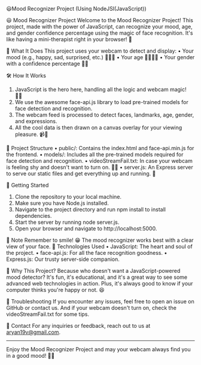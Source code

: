 😃Mood Recognizer Project (Using NodeJSI(JavaScript))

😃 Mood Recognizer Project
Welcome to the Mood Recognizer Project! This project, made with the power of JavaScript, 
can recognize your mood, age, and gender confidence percentage using the magic of face recognition. 
It's like having a mini-therapist right in your browser! 🤖

📸 What It Does
This project uses your webcam to detect and display:
•	Your mood (e.g., happy, sad, surprised, etc.) 🥳😢😮
•	Your age 👶👦🧑👴
•	Your gender with a confidence percentage 🧑🚻

🛠️ How It Works
1.	JavaScript is the hero here, handling all the logic and webcam magic! 🦸‍♂️
2.	We use the awesome face-api.js library to load pre-trained models for face detection and recognition.
3.	The webcam feed is processed to detect faces, landmarks, age, gender, and expressions.
4.	All the cool data is then drawn on a canvas overlay for your viewing pleasure. 📹🎨

📂 Project Structure
•	public/: Contains the index.html and face-api.min.js for the frontend.
•	models/: Includes all the pre-trained models required for face detection and recognition.
•	videoStreamFail.txt: In case your webcam is feeling shy and doesn't want to turn on. 📄😅
•	server.js: An Express server to serve our static files and get everything up and running. 🚀


🚀 Getting Started
1.	Clone the repository to your local machine.
2.	Make sure you have Node.js installed.
3.	Navigate to the project directory and run npm install to install dependencies.
4.	Start the server by running node server.js.
5.	Open your browser and navigate to http://localhost:5000.


📝 Note
Remember to smile! 😁 The mood recognizer works best with a clear view of your face.
🤖 Technologies Used
•	JavaScript: The heart and soul of the project.
•	face-api.js: For all the face recognition goodness.
•	Express.js: Our trusty server-side companion.


🤔 Why This Project?
Because who doesn't want a JavaScript-powered mood detector? It's fun, it's educational, and it's a great way to see some advanced web technologies in action. 
Plus, it's always good to know if your computer thinks you're happy or not. 😆


🐛 Troubleshooting
If you encounter any issues, feel free to open an issue on GitHub or contact us. And if your webcam doesn't turn on, check the videoStreamFail.txt for some tips.


📧 Contact
For any inquiries or feedback, reach out to us at aryan19v@gmail.com.
________________________________________
Enjoy the Mood Recognizer Project and may your webcam always find you in a good mood! 🎉😄

